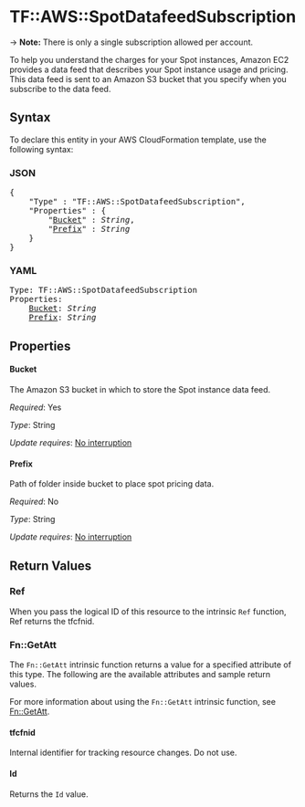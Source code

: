 # TF::AWS::SpotDatafeedSubscription

-> **Note:** There is only a single subscription allowed per account.

To help you understand the charges for your Spot instances, Amazon EC2 provides a data feed that describes your Spot instance usage and pricing.
This data feed is sent to an Amazon S3 bucket that you specify when you subscribe to the data feed.

## Syntax

To declare this entity in your AWS CloudFormation template, use the following syntax:

### JSON

<pre>
{
    "Type" : "TF::AWS::SpotDatafeedSubscription",
    "Properties" : {
        "<a href="#bucket" title="Bucket">Bucket</a>" : <i>String</i>,
        "<a href="#prefix" title="Prefix">Prefix</a>" : <i>String</i>
    }
}
</pre>

### YAML

<pre>
Type: TF::AWS::SpotDatafeedSubscription
Properties:
    <a href="#bucket" title="Bucket">Bucket</a>: <i>String</i>
    <a href="#prefix" title="Prefix">Prefix</a>: <i>String</i>
</pre>

## Properties

#### Bucket

The Amazon S3 bucket in which to store the Spot instance data feed.

_Required_: Yes

_Type_: String

_Update requires_: [No interruption](https://docs.aws.amazon.com/AWSCloudFormation/latest/UserGuide/using-cfn-updating-stacks-update-behaviors.html#update-no-interrupt)

#### Prefix

Path of folder inside bucket to place spot pricing data.

_Required_: No

_Type_: String

_Update requires_: [No interruption](https://docs.aws.amazon.com/AWSCloudFormation/latest/UserGuide/using-cfn-updating-stacks-update-behaviors.html#update-no-interrupt)

## Return Values

### Ref

When you pass the logical ID of this resource to the intrinsic `Ref` function, Ref returns the tfcfnid.

### Fn::GetAtt

The `Fn::GetAtt` intrinsic function returns a value for a specified attribute of this type. The following are the available attributes and sample return values.

For more information about using the `Fn::GetAtt` intrinsic function, see [Fn::GetAtt](https://docs.aws.amazon.com/AWSCloudFormation/latest/UserGuide/intrinsic-function-reference-getatt.html).

#### tfcfnid

Internal identifier for tracking resource changes. Do not use.

#### Id

Returns the <code>Id</code> value.

